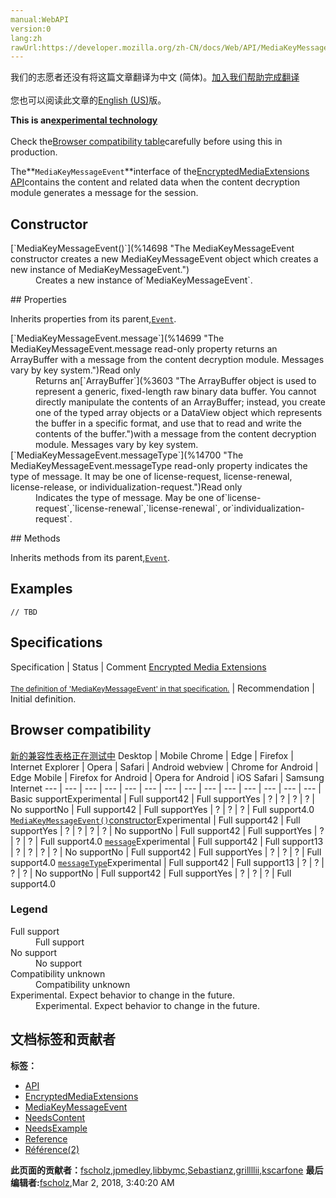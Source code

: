 ```yaml
---
manual:WebAPI
version:0
lang:zh
rawUrl:https://developer.mozilla.org/zh-CN/docs/Web/API/MediaKeyMessageEvent
---
```




<bdi>我们的志愿者还没有将这篇文章翻译为<bdi>中文 (简体)</bdi>。[加入我们帮助完成翻译](%14694 "")<br></br>您也可以阅读此文章的[English (US)](%14695 "")版。</bdi>






**This is an[experimental technology](%3404 "")**<br></br>Check the[Browser compatibility table](%14696 "")carefully before using this in production.




The**`MediaKeyMessageEvent`**interface of the[EncryptedMediaExtensions API](%14697 "")contains the content and related data when the content decryption module generates a message for the session.


## Constructor<a name="Constructor"></a>
<dl><dt>[`MediaKeyMessageEvent()`](%14698 "The MediaKeyMessageEvent constructor creates a new MediaKeyMessageEvent object which creates a new instance of MediaKeyMessageEvent.")</dt><dd>Creates a new instance of`MediaKeyMessageEvent`.</dd></dl>
## Properties<a name="Properties"></a>


Inherits properties from its parent,[`Event`](%3943 "The Event interface represents any event which takes place in the DOM; some are user-generated (such as mouse or keyboard events), while others are generated by APIs (such as events that indicate an animation has finished running, a video has been paused, and so forth). There are many types of events, some of which use other interfaces based on the main Event interface. Event itself contains the properties and methods which are common to all events.").

<dl><dt>[`MediaKeyMessageEvent.message`](%14699 "The MediaKeyMessageEvent.message read-only property returns an ArrayBuffer with a message from the content decryption module. Messages vary by key system.")Read only</dt><dd>Returns an[`ArrayBuffer`](%3603 "The ArrayBuffer object is used to represent a generic, fixed-length raw binary data buffer. You cannot directly manipulate the contents of an ArrayBuffer; instead, you create one of the typed array objects or a DataView object which represents the buffer in a specific format, and use that to read and write the contents of the buffer.")with a message from the content decryption module. Messages vary by key system.</dd><dt>[`MediaKeyMessageEvent.messageType`](%14700 "The MediaKeyMessageEvent.messageType read-only property indicates the type of message. It may be one of license-request, license-renewal, license-release, or individualization-request.")Read only</dt><dd>Indicates the type of message. May be one of`license-request`,`license-renewal`,`license-renewal`, or`individualization-request`.</dd></dl>
## Methods<a name="Methods"></a>


Inherits methods from its parent,[`Event`](%3943 "The Event interface represents any event which takes place in the DOM; some are user-generated (such as mouse or keyboard events), while others are generated by APIs (such as events that indicate an animation has finished running, a video has been paused, and so forth). There are many types of events, some of which use other interfaces based on the main Event interface. Event itself contains the properties and methods which are common to all events.").


## Examples<a name="Examples"></a>

```
// TBD
```

## Specifications<a name="Specifications"></a>
Specification | Status | Comment 
[Encrypted Media Extensions<br></br><small>The definition of &#39;MediaKeyMessageEvent&#39; in that specification.</small>](%14701 "") | Recommendation | Initial definition. 


## Browser compatibility<a name="Browser_compatibility"></a>
[新的兼容性表格正在测试中<i></i>](%3360 "")
<abbr>Desktop<i></i></abbr> | <abbr>Mobile<i></i></abbr> 
<abbr>Chrome<i></i></abbr> | <abbr>Edge<i></i></abbr> | <abbr>Firefox<i></i></abbr> | <abbr>Internet Explorer<i></i></abbr> | <abbr>Opera<i></i></abbr> | <abbr>Safari<i></i></abbr> | <abbr>Android webview<i></i></abbr> | <abbr>Chrome for Android<i></i></abbr> | <abbr>Edge Mobile<i></i></abbr> | <abbr>Firefox for Android<i></i></abbr> | <abbr>Opera for Android<i></i></abbr> | <abbr>iOS Safari<i></i></abbr> | <abbr>Samsung Internet<i></i></abbr> 
 ---  |  ---  |  ---  |  ---  |  ---  |  ---  |  ---  |  ---  |  ---  |  ---  |  ---  |  ---  |  ---  |  ---  | 
Basic support<abbr>Experimental<i></i></abbr> | <abbr>Full support</abbr>42 | <abbr>Full support</abbr>Yes | <abbr>?</abbr> | <abbr>?</abbr> | <abbr>?</abbr> | <abbr>?</abbr> | <abbr>No support</abbr>No | <abbr>Full support</abbr>42 | <abbr>Full support</abbr>Yes | <abbr>?</abbr> | <abbr>?</abbr> | <abbr>?</abbr> | <abbr>Full support</abbr>4.0 
[`MediaKeyMessageEvent()`constructor](%14702 "")<abbr>Experimental<i></i></abbr> | <abbr>Full support</abbr>42 | <abbr>Full support</abbr>Yes | <abbr>?</abbr> | <abbr>?</abbr> | <abbr>?</abbr> | <abbr>?</abbr> | <abbr>No support</abbr>No | <abbr>Full support</abbr>42 | <abbr>Full support</abbr>Yes | <abbr>?</abbr> | <abbr>?</abbr> | <abbr>?</abbr> | <abbr>Full support</abbr>4.0 
[`message`](%14703 "")<abbr>Experimental<i></i></abbr> | <abbr>Full support</abbr>42 | <abbr>Full support</abbr>13 | <abbr>?</abbr> | <abbr>?</abbr> | <abbr>?</abbr> | <abbr>?</abbr> | <abbr>No support</abbr>No | <abbr>Full support</abbr>42 | <abbr>Full support</abbr>Yes | <abbr>?</abbr> | <abbr>?</abbr> | <abbr>?</abbr> | <abbr>Full support</abbr>4.0 
[`messageType`](%14704 "")<abbr>Experimental<i></i></abbr> | <abbr>Full support</abbr>42 | <abbr>Full support</abbr>13 | <abbr>?</abbr> | <abbr>?</abbr> | <abbr>?</abbr> | <abbr>?</abbr> | <abbr>No support</abbr>No | <abbr>Full support</abbr>42 | <abbr>Full support</abbr>Yes | <abbr>?</abbr> | <abbr>?</abbr> | <abbr>?</abbr> | <abbr>Full support</abbr>4.0 


### Legend<a name="Legend"></a>
<dl><dt><abbr>Full support</abbr></dt><dd>Full support</dd><dt><abbr>No support</abbr></dt><dd>No support</dd><dt><abbr>Compatibility unknown</abbr></dt><dd>Compatibility unknown</dd><dt><abbr>Experimental. Expect behavior to change in the future.<i></i></abbr></dt><dd>Experimental. Expect behavior to change in the future.</dd></dl>




## 文档标签和贡献者
**标签：**
* [API](%50 "")
* [EncryptedMediaExtensions](%14705 "")
* [MediaKeyMessageEvent](%14706 "")
* [NeedsContent](%14600 "")
* [NeedsExample](%13047 "")
* [Reference](%3381 "")
* [Référence(2)](%3892 "")

**此页面的贡献者：**[fscholz](%60 ""),[jpmedley](%3413 ""),[libbymc](%5110 ""),[Sebastianz](%4468 ""),[grillllii](%14707 ""),[kscarfone](%3900 "")
**最后编辑者:**[fscholz](%60 ""),<time>Mar 2, 2018, 3:40:20 AM</time>


